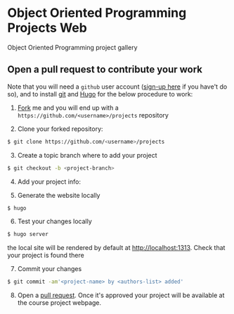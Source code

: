 # Object Oriented Programming Projects Web

Object Oriented Programming project gallery

## Open a pull request to contribute your work

Note that you will need a ```github``` user account ([sign-up here](https://github.com/join?source=header-home) if you have't do so), and to install [git](https://git-scm.com/) and [Hugo](https://gohugo.io/getting-started/installing/) for the below procedure to work:
 
1. [Fork](https://help.github.com/articles/fork-a-repo/) me and you will end up with a ```https://github.com/<username>/projects``` repository

2. Clone your forked repository:

 ```sh
 $ git clone https://github.com/<username>/projects
 ```
 
3. Create a topic branch where to add your project

 ```sh
 $ git checkout -b <project-branch>
 ```

4. Add your project info:

<instructions missing>

5. Generate the website locally

 ```sh
 $ hugo
 ```
 
6. Test your changes locally

 ```sh
 $ hugo server
 ```

 the local site will be rendered by default at [http://localhost:1313](http://localhost:1313). Check that your project is found there

7. Commit your changes 

 ```sh
 $ git commit -am'<project-name> by <authors-list> added'
 ```

8. Open a [pull request](https://help.github.com/articles/creating-a-pull-request/). Once it's approved your project will be available at the course project webpage.
